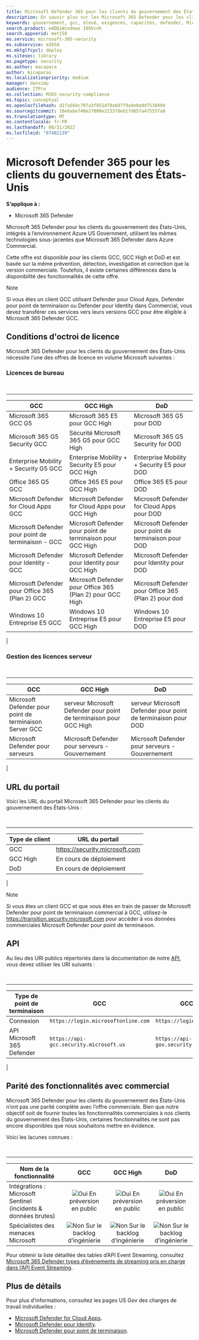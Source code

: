 ```yaml
---
title: Microsoft Defender 365 pour les clients du gouvernement des États-Unis
description: En savoir plus sur les Microsoft 365 Defender pour les clients du gouvernement des États-Unis et les fonctionnalités disponibles
keywords: gouvernement, gcc, élevé, exigences, capacités, defender, Microsoft 365 Defender, xdr, dod
search.product: eADQiWindows 10XVcnh
search.appverid: met150
ms.service: microsoft-365-security
ms.subservice: m365d
ms.mktglfcycl: deploy
ms.sitesec: library
ms.pagetype: security
ms.author: macapara
author: mjcaparas
ms.localizationpriority: medium
manager: dansimp
audience: ITPro
ms.collection: M365-security-compliance
ms.topic: conceptual
ms.openlocfilehash: d1fa56bc797a3f651d79ab87f9ade0a9d753849d
ms.sourcegitcommit: 10e6abe740e27000e223378eb17d657a47555fa8
ms.translationtype: MT
ms.contentlocale: fr-FR
ms.lasthandoff: 08/31/2022
ms.locfileid: "67482139"
---
```

# <a name="microsoft-365-defender-for-us-government-customers"></a>Microsoft Defender 365 pour les clients du gouvernement des États-Unis

**S’applique à :**
- Microsoft 365 Defender

Microsoft 365 Defender pour les clients du gouvernement des États-Unis, intégrés à l’environnement Azure US Government, utilisent les mêmes technologies sous-jacentes que Microsoft 365 Defender dans Azure Commercial.

Cette offre est disponible pour les clients GCC, GCC High et DoD et est basée sur la même prévention, détection, investigation et correction que la version commerciale. Toutefois, il existe certaines différences dans la disponibilité des fonctionnalités de cette offre.

> [!NOTE]
> Si vous êtes un client GCC utilisant Defender pour Cloud Apps, Defender pour point de terminaison ou Defender pour Identity dans Commercial, vous devez transférer ces services vers leurs versions GCC pour être éligible à Microsoft 365 Defender GCC.

## <a name="licensing-requirements"></a>Conditions d'octroi de licence

Microsoft 365 Defender pour les clients du gouvernement des États-Unis nécessite l’une des offres de licence en volume Microsoft suivantes :

### <a name="desktop-licensing"></a>Licences de bureau

<br />

****

|GCC|GCC High|DoD|
|---|---|---|
|Microsoft 365 GCC G5|Microsoft 365 E5 pour GCC High|Microsoft 365 G5 pour DOD|
|Microsoft 365 G5 Security GCC|Sécurité Microsoft 365 G5 pour GCC High|Microsoft 365 G5 Security for DOD|
|Enterprise Mobility + Security G5 GCC|Enterprise Mobility + Security E5 pour GCC High|Enterprise Mobility + Security E5 pour DOD|
|Office 365 G5 GCC|Office 365 E5 pour GCC High|Office 365 E5 pour DOD|
|Microsoft Defender for Cloud Apps GCC|Microsoft Defender for Cloud Apps pour GCC High|Microsoft Defender for Cloud Apps pour DOD|
|Microsoft Defender pour point de terminaison - GCC|Microsoft Defender pour point de terminaison pour GCC High|Microsoft Defender pour point de terminaison pour DOD|
|Microsoft Defender pour Identity - GCC|Microsoft Defender pour Identity pour GCC High|Microsoft Defender pour Identity pour DOD|
|Microsoft Defender pour Office 365 (Plan 2) GCC|Microsoft Defender pour Office 365 (Plan 2) pour GCC High|Microsoft Defender pour Office 365 (Plan 2) pour dod|
|Windows 10 Entreprise E5 GCC|Windows 10 Entreprise E5 pour GCC High|Windows 10 Entreprise E5 pour DOD|
|

### <a name="server-licensing"></a>Gestion des licences serveur

<br />

****

|GCC|GCC High|DoD|
|---|---|---|
|Microsoft Defender pour point de terminaison Server GCC|serveur Microsoft Defender pour point de terminaison pour GCC High|serveur Microsoft Defender pour point de terminaison pour DOD|
|Microsoft Defender pour serveurs|Microsoft Defender pour serveurs - Gouvernement|Microsoft Defender pour serveurs - Gouvernement|
|

## <a name="portal-urls"></a>URL du portail

Voici les URL du portail Microsoft 365 Defender pour les clients du gouvernement des États-Unis :

<br />

****

|Type de client|URL du portail|
|---|---|
|GCC|<https://security.microsoft.com>|
|GCC High|En cours de déploiement|
|DoD|En cours de déploiement|
|
> [!NOTE]
> Si vous êtes un client GCC et que vous êtes en train de passer de Microsoft Defender pour point de terminaison commercial à GCC, utilisez-le https://transition.security.microsoft.com pour accéder à vos données commerciales Microsoft Defender pour point de terminaison.

## <a name="api"></a>API

Au lieu des URI publics répertoriés dans la documentation de notre [API](api-overview.md), vous devez utiliser les URI suivants :

<br />

****

|Type de point de terminaison|GCC|GCC High & DoD|
|---|---|---|
|Connexion|`https://login.microsoftonline.com`|`https://login.microsoftonline.us`|
|API Microsoft 365 Defender|`https://api-gcc.security.microsoft.us`|`https://api-gov.security.microsoft.us`|
|

## <a name="feature-parity-with-commercial"></a>Parité des fonctionnalités avec commercial

Microsoft 365 Defender pour les clients du gouvernement des États-Unis n’ont pas une parité complète avec l’offre commerciale. Bien que notre objectif soit de fournir toutes les fonctionnalités commerciales à nos clients du gouvernement des États-Unis, certaines fonctionnalités ne sont pas encore disponibles que nous souhaitons mettre en évidence.

Voici les lacunes connues :

<br />

****

|Nom de la fonctionnalité|GCC|GCC High|DoD|
|---|:---:|:---:|:---:|
|Intégrations : Microsoft Sentinel (incidents & données brutes)|![Oui](../defender-endpoint/images/svg/check-yes.svg) En préversion en public|![Oui](../defender-endpoint/images/svg/check-yes.svg) En préversion en public|![Oui](../defender-endpoint/images/svg/check-yes.svg) En préversion en public|
|Spécialistes des menaces Microsoft|![Non](../defender-endpoint/images/svg/check-no.svg) Sur le backlog d’ingénierie|![Non](../defender-endpoint/images/svg/check-no.svg) Sur le backlog d’ingénierie|![Non](../defender-endpoint/images/svg/check-no.svg) Sur le backlog d’ingénierie|

Pour obtenir la liste détaillée des tables d’API Event Streaming, consultez [Microsoft 365 Defender types d’événements de streaming pris en charge dans l’API Event Streaming](supported-event-types.md).

## <a name="more-details"></a>Plus de détails

Pour plus d’informations, consultez les pages US Gov des charges de travail individuelles :

- [Microsoft Defender for Cloud Apps](/enterprise-mobility-security/solutions/ems-cloud-app-security-govt-service-description).
- [Microsoft Defender pour Identity](/enterprise-mobility-security/solutions/ems-mdi-govt-service-description).
- [Microsoft Defender pour point de terminaison](/microsoft-365/security/defender-endpoint/gov).
